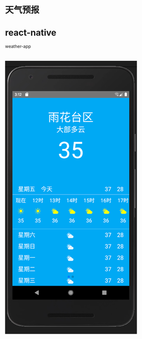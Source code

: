 # 天气预报
# react-native
weather-app
# ![image](https://github.com/userHuang/weather/blob/master/images/tip.png)